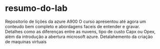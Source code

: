 # resumo-do-lab
Repositorio de lições da azure A900
O curso apresentou até agora um conteudo bem completo e abordagens faceis de entender e gravar.
Detalhes como as diferenças entre as nuvens, tipo de custo Capx ou Opex, além da introdução a abertura microsoft azure.
Detalahemento da criação de maquinas virtuais
